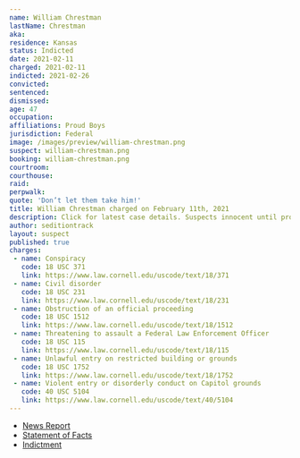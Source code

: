 ```yaml
---
name: William Chrestman
lastName: Chrestman
aka:
residence: Kansas
status: Indicted
date: 2021-02-11
charged: 2021-02-11
indicted: 2021-02-26
convicted: 
sentenced: 
dismissed: 
age: 47
occupation:
affiliations: Proud Boys
jurisdiction: Federal
image: /images/preview/william-chrestman.png
suspect: william-chrestman.png
booking: william-chrestman.png
courtroom:
courthouse:
raid:
perpwalk:
quote: 'Don’t let them take him!'
title: William Chrestman charged on February 11th, 2021
description: Click for latest case details. Suspects innocent until proven guilty.
author: seditiontrack
layout: suspect
published: true
charges:
 - name: Conspiracy
   code: 18 USC 371
   link: https://www.law.cornell.edu/uscode/text/18/371
 - name: Civil disorder
   code: 18 USC 231
   link: https://www.law.cornell.edu/uscode/text/18/231
 - name: Obstruction of an official proceeding
   code: 18 USC 1512
   link: https://www.law.cornell.edu/uscode/text/18/1512
 - name: Threatening to assault a Federal Law Enforcement Officer
   code: 18 USC 115
   link: https://www.law.cornell.edu/uscode/text/18/115
 - name: Unlawful entry on restricted building or grounds
   code: 18 USC 1752
   link: https://www.law.cornell.edu/uscode/text/18/1752
 - name: Violent entry or disorderly conduct on Capitol grounds
   code: 40 USC 5104
   link: https://www.law.cornell.edu/uscode/text/40/5104
---
```

- [News Report](https://www.washingtonpost.com/local/legal-issues/kansas-city-proud-boys-charged-capitol-riots/2021/02/11/389d47b6-6c73-11eb-9ead-673168d5b874_story.html)
- [Statement of Facts](https://www.justice.gov/usao-dc/case-multi-defendant/file/1366441/download)
- [Indictment](https://extremism.gwu.edu/sites/g/files/zaxdzs2191/f/Colon%20Kuehne%20F%20Konold%20C%20Konold%20Chrestman%20Ashlock%20Indictment.pdf)
